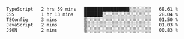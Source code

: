<!--START_SECTION:waka-->

```text
TypeScript   2 hrs 59 mins   █████████████████░░░░░░░░   68.61 %
CSS          1 hr 13 mins    ███████░░░░░░░░░░░░░░░░░░   28.04 %
TSConfig     3 mins          ▒░░░░░░░░░░░░░░░░░░░░░░░░   01.50 %
JavaScript   2 mins          ▒░░░░░░░░░░░░░░░░░░░░░░░░   01.03 %
JSON         2 mins          ▒░░░░░░░░░░░░░░░░░░░░░░░░   00.83 %
```

<!--END_SECTION:waka-->


<!--
**Leorio21/Leorio21** is a ✨ _special_ ✨ repository because its `README.md` (this file) appears on your GitHub profile.

Here are some ideas to get you started:

- 🔭 I’m currently working on ...
- 🌱 I’m currently learning ...
- 👯 I’m looking to collaborate on ...
- 🤔 I’m looking for help with ...
- 💬 Ask me about ...
- 📫 How to reach me: ...
- 😄 Pronouns: ...
- ⚡ Fun fact: ...
-->
